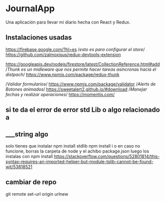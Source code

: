 # JournalApp

Una aplicación para llevar mi diario hecha con React y Redux.




## Instalaciones usadas

https://firebase.google.com/?hl=es
/*esto es para configurar el store*/
https://github.com/zalmoxisus/redux-devtools-extension

https://googleapis.dev/nodejs/firestore/latest/CollectionReference.html#add
/*Thunk es un midleware que nos permite hacer tareas asincronas hacia el distpach*/
https://www.npmjs.com/package/redux-thunk

/*Validar formularios*/
https://www.npmjs.com/package/validator
/*Alerts de Botones animados*/
https://sweetalert2.github.io/#download
/*Manejar fechas y realizar operaciones*/
https://momentjs.com/
## si te da el error de error std Lib o algo relacionado a
## ___string algo 
solo tienes que instalar 
npm install stdlib
npm install i
o en caso no funcione, borras la carpeta de node y el 
achibo package.json 
luego los instalas con npm install
https://stackoverflow.com/questions/52801814/this-syntax-requires-an-imported-helper-but-module-tslib-cannot-be-found-wit/53818521

## cambiar de repo 

git remote set-url origin urlnew